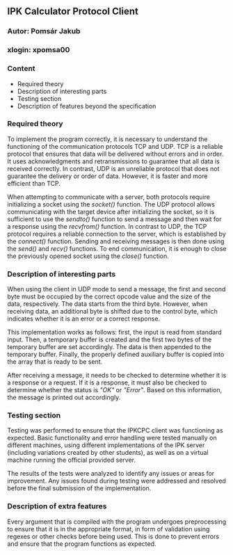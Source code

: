 ## IPK Calculator Protocol Client

### Autor: Pomsár Jakub

### xlogin: xpomsa00
### Content
- Required theory
- Description of interesting parts 
- Testing section
- Description of features beyond the specification

### Required theory
To implement the program correctly, it is necessary to understand the functioning of the communication protocols TCP and UDP. TCP is a reliable protocol that ensures that data will be delivered without errors and in order. It uses acknowledgments and retransmissions to guarantee that all data is received correctly. In contrast, UDP is an unreliable protocol that does not guarantee the delivery or order of data. However, it is faster and more efficient than TCP. 

When attempting to communicate with a server, both protocols require initializing a socket using the *socket()* function. The UDP protocol allows communicating with the target device after initializing the socket, so it is sufficient to use the *sendto()* function to send a message and then wait for a response using the *recvfrom()* function. In contrast to UDP, the TCP protocol requires a reliable connection to the server, which is established by the *connect()* function. Sending and receiving messages is then done using the *send()* and *recv()* functions. To end communication, it is enough to close the previously opened socket using the *close()* function.
### Description of interesting parts 
When using the client in UDP mode to send a message, the first and second byte must be occupied by the correct opcode value and the size of the data, respectively. The data starts from the third byte. However, when receiving data, an additional byte is shifted due to the control byte, which indicates whether it is an error or a correct response.

This implementation works as follows: first, the input is read from standard input. Then, a temporary buffer is created and the first two bytes of the temporary buffer are set accordingly. The data is then appended to the temporary buffer. Finally, the properly defined auxiliary buffer is copied into the array that is ready to be sent.

After receiving a message, it needs to be checked to determine whether it is a response or a request. If it is a response, it must also be checked to determine whether the status is *"OK"* or *"Error"*. Based on this information, the message is printed out accordingly.

### Testing section
Testing was performed to ensure that the IPKCPC client was functioning as expected. Basic functionality and error handling were tested manually on different machines, using different implementations of the IPK server (including variations created by other students), as well as on a virtual machine running the official provided server. 

The results of the tests were analyzed to identify any issues or areas for improvement. Any issues found during testing were addressed and resolved before the final submission of the implementation.

### Description of extra features
Every argument that is compiled with the program undergoes preprocessing to ensure that it is in the appropriate format, in form of validation  using regexes or other checks before being used. This is done to prevent errors and ensure that the program functions as expected.
